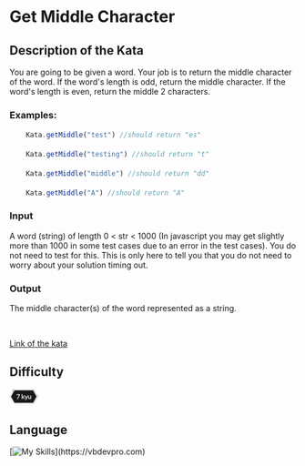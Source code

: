 # Get Middle Character



## Description of the Kata
  You are going to be given a word. Your job is to return the middle character of the word. If the word's length is odd, return the middle character. If the word's length is even, return the middle 2 characters.

  ### Examples:
  ```js
      Kata.getMiddle("test") //should return "es"

      Kata.getMiddle("testing") //should return "t"

      Kata.getMiddle("middle") //should return "dd"

      Kata.getMiddle("A") //should return "A"
  ```

### Input

  A word (string) of length 0 < str < 1000 (In javascript you may get slightly more than 1000 in some test cases due to an error in the test cases). You do not need to test for this. This is only here to tell you that you do not need to worry about your solution timing out.

### Output

The middle character(s) of the word represented as a string.

<br>

[Link of the kata](https://www.codewars.com/kata/56747fd5cb988479af000028)

## Difficulty
<img src="../../template/assets/7kyu.png" width='50px'>

## Language

[![My Skills](https://skillicons.dev/icons?i=js,)](https://vbdevpro.com)